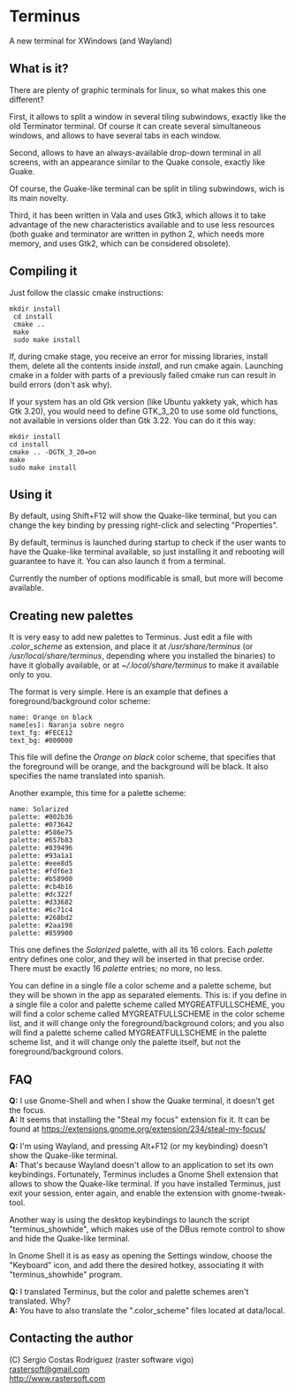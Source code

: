 # Terminus #

A new terminal for XWindows (and Wayland)


## What is it? ##

There are plenty of graphic terminals for linux, so what makes this one different?

First, it allows to split a window in several tiling subwindows, exactly like the old
Terminator terminal. Of course it can create several simultaneous windows, and allows
to have several tabs in each window.

Second, allows to have an always-available drop-down terminal in all screens, with an
appearance similar to the Quake console, exactly like Guake.

Of course, the Guake-like terminal can be split in tiling subwindows, wich is its main
novelty.

Third, it has been written in Vala and uses Gtk3, which allows it to take advantage
of the new characteristics available and to use less resources (both guake and terminator
are written in python 2, which needs more memory, and uses Gtk2, which can be considered
obsolete).


## Compiling it ##

Just follow the classic cmake instructions:

    mkdir install
	 cd install
	 cmake ..
	 make
	 sudo make install

If, during cmake stage, you receive an error for missing libraries, install them,
delete all the contents inside *install*, and run cmake again. Launching cmake
in a folder with parts of a previously failed cmake run can result in build errors
(don't ask why).

If your system has an old Gtk version (like Ubuntu yakkety yak, which has Gtk 3.20),
you would need to define GTK_3_20 to use some old functions, not available in versions
older than Gtk 3.22. You can do it this way:

	mkdir install
	cd install
	cmake .. -DGTK_3_20=on
	make
	sudo make install


## Using it ##

By default, using Shift+F12 will show the Quake-like terminal, but you can change
the key binding by pressing right-click and selecting "Properties".

By default, terminus is launched during startup to check if the user wants to have
the Quake-like terminal available, so just installing it and rebooting will guarantee
to have it. You can also launch it from a terminal.

Currently the number of options modificable is small, but more will become available.


## Creating new palettes ##

It is very easy to add new palettes to Terminus. Just edit a file with *.color_scheme*
as extension, and place it at */usr/share/terminus* (or */usr/local/share/terminus*,
depending where you installed the binaries) to have it globally available, or at
*~/.local/share/terminus* to make it available only to you.

The format is very simple. Here is an example that defines a foreground/background
color scheme:


	name: Orange on black
    name[es]: Naranja sobre negro
    text_fg: #FECE12
    text_bg: #000000

This file will define the *Orange on black* color scheme, that specifies that the
foreground will be orange, and the background will be black. It also specifies the name
translated into spanish.

Another example, this time for a palette scheme:

    name: Solarized
    palette: #002b36
    palette: #073642
    palette: #586e75
    palette: #657b83
    palette: #839496
    palette: #93a1a1
    palette: #eee8d5
    palette: #fdf6e3
    palette: #b58900
    palette: #cb4b16
    palette: #dc322f
    palette: #d33682
    palette: #6c71c4
    palette: #268bd2
    palette: #2aa198
    palette: #859900

This one defines the *Solarized* palette, with all its 16 colors. Each *palette*
entry defines one color, and they will be inserted in that precise order. There
must be exactly 16 *palette* entries; no more, no less.

You can define in a single file a color scheme and a palette scheme, but they will
be shown in the app as separated elements. This is: if you define in a single file
a color and palette scheme called MYGREATFULLSCHEME, you will find a color scheme
called MYGREATFULLSCHEME in the color scheme list, and it will change only the
foreground/background colors; and you also will find a palette scheme called
MYGREATFULLSCHEME in the palette scheme list, and it will change only the palette
itself, but not the foreground/background colors.


## FAQ ##

**Q:** I use Gnome-Shell and when I show the Quake terminal, it doesn't get the focus.  
**A:** It seems that installing the "Steal my focus" extension fix it. It can be found at
https://extensions.gnome.org/extension/234/steal-my-focus/

**Q:** I'm using Wayland, and pressing Alt+F12 (or my keybinding) doesn't show the Quake-like
terminal.  
**A:** That's because Wayland doesn't allow to an application to set its own keybindings.
Fortunately, Terminus includes a Gnome Shell extension that allows to show the Quake-like
terminal. If you have installed Terminus, just exit your session, enter again, and enable
the extension with gnome-tweak-tool.

Another way is using the desktop keybindings to launch the script "terminus_showhide",
which makes use of the DBus remote control to show and hide the Quake-like terminal.

In Gnome Shell it is as easy as opening the Settings window, choose the "Keyboard" icon,
and add there the desired hotkey, associating it with "terminus_showhide" program.

**Q:** I translated Terminus, but the color and palette schemes aren't translated. Why?  
**A:** You have to also translate the ".color_scheme" files located at data/local.

## Contacting the author ##

(C) Sergio Costas Rodriguez (raster software vigo)  
rastersoft@gmail.com  
http://www.rastersoft.com  
